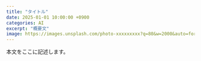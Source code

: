 ```yaml
---
title: "タイトル"
date: 2025-01-01 10:00:00 +0900
categories: AI
excerpt: "概要文"
image: https://images.unsplash.com/photo-xxxxxxxxx?q=80&w=2000&auto=format&fit=crop
---
```


本文をここに記述します。